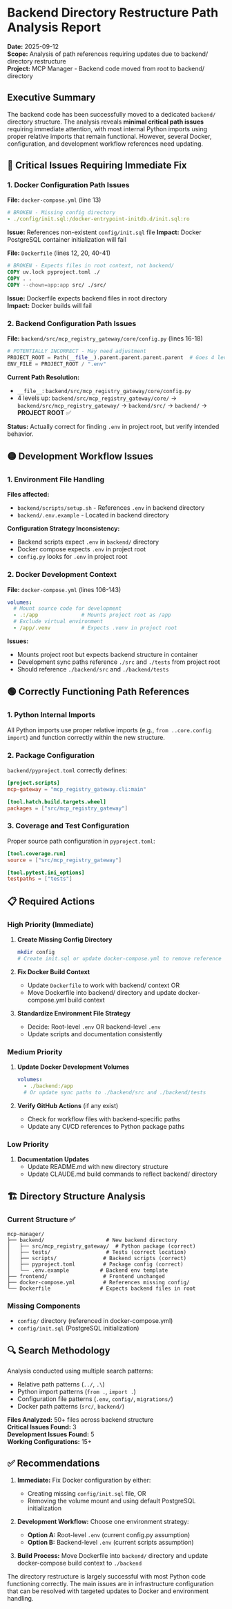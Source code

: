 # Backend Directory Restructure Path Analysis Report

**Date:** 2025-09-12  
**Scope:** Analysis of path references requiring updates due to backend/ directory restructure  
**Project:** MCP Manager - Backend code moved from root to backend/ directory

## Executive Summary

The backend code has been successfully moved to a dedicated `backend/` directory structure. The analysis reveals **minimal critical path issues** requiring immediate attention, with most internal Python imports using proper relative imports that remain functional. However, several Docker, configuration, and development workflow references need updating.

## 🔴 Critical Issues Requiring Immediate Fix

### 1. Docker Configuration Path Issues

**File:** `docker-compose.yml` (line 13)
```yaml
# BROKEN - Missing config directory
- ./config/init.sql:/docker-entrypoint-initdb.d/init.sql:ro
```
**Issue:** References non-existent `config/init.sql` file
**Impact:** Docker PostgreSQL container initialization will fail

**File:** `Dockerfile` (lines 12, 20, 40-41)
```dockerfile
# BROKEN - Expects files in root context, not backend/
COPY uv.lock pyproject.toml ./
COPY . .
COPY --chown=app:app src/ ./src/
```
**Issue:** Dockerfile expects backend files in root directory  
**Impact:** Docker builds will fail

### 2. Backend Configuration Path Issues

**File:** `backend/src/mcp_registry_gateway/core/config.py` (lines 16-18)
```python
# POTENTIALLY INCORRECT - May need adjustment
PROJECT_ROOT = Path(__file__).parent.parent.parent.parent  # Goes 4 levels up
ENV_FILE = PROJECT_ROOT / ".env"
```
**Current Path Resolution:**
- `__file__`: `backend/src/mcp_registry_gateway/core/config.py`
- 4 levels up: `backend/src/mcp_registry_gateway/core/` → `backend/src/mcp_registry_gateway/` → `backend/src/` → `backend/` → **PROJECT ROOT** ✅

**Status:** Actually correct for finding `.env` in project root, but verify intended behavior.

## 🟡 Development Workflow Issues

### 1. Environment File Handling

**Files affected:**
- `backend/scripts/setup.sh` - References `.env` in backend directory
- `backend/.env.example` - Located in backend directory  

**Configuration Strategy Inconsistency:**
- Backend scripts expect `.env` in `backend/` directory
- Docker compose expects `.env` in project root
- `config.py` looks for `.env` in project root

### 2. Docker Development Context

**File:** `docker-compose.yml` (lines 106-143)
```yaml
volumes:
  # Mount source code for development  
  - .:/app              # Mounts project root as /app
  # Exclude virtual environment
  - /app/.venv          # Expects .venv in project root
```

**Issues:**
- Mounts project root but expects backend structure in container
- Development sync paths reference `./src` and `./tests` from project root
- Should reference `./backend/src` and `./backend/tests`

## 🟢 Correctly Functioning Path References

### 1. Python Internal Imports
All Python imports use proper relative imports (e.g., `from ..core.config import`) and function correctly within the new structure.

### 2. Package Configuration
`backend/pyproject.toml` correctly defines:
```toml
[project.scripts]
mcp-gateway = "mcp_registry_gateway.cli:main"

[tool.hatch.build.targets.wheel]  
packages = ["src/mcp_registry_gateway"]
```

### 3. Coverage and Test Configuration
Proper source path configuration in `pyproject.toml`:
```toml
[tool.coverage.run]
source = ["src/mcp_registry_gateway"]

[tool.pytest.ini_options] 
testpaths = ["tests"]
```

## 📋 Required Actions

### High Priority (Immediate)

1. **Create Missing Config Directory**
   ```bash
   mkdir config
   # Create init.sql or update docker-compose.yml to remove reference
   ```

2. **Fix Docker Build Context**
   - Update `Dockerfile` to work with backend/ context OR
   - Move Dockerfile into backend/ directory and update docker-compose.yml build context

3. **Standardize Environment File Strategy**
   - Decide: Root-level `.env` OR backend-level `.env`
   - Update scripts and documentation consistently

### Medium Priority

1. **Update Docker Development Volumes**
   ```yaml
   volumes:
     - ./backend:/app
     # Or update sync paths to ./backend/src and ./backend/tests
   ```

2. **Verify GitHub Actions** (if any exist)
   - Check for workflow files with backend-specific paths
   - Update any CI/CD references to Python package paths

### Low Priority

1. **Documentation Updates**
   - Update README.md with new directory structure
   - Update CLAUDE.md build commands to reflect backend/ directory

## 🏗️ Directory Structure Analysis

### Current Structure ✅
```
mcp-manager/
├── backend/                    # New backend directory
│   ├── src/mcp_registry_gateway/  # Python package (correct)
│   ├── tests/                  # Tests (correct location)
│   ├── scripts/               # Backend scripts (correct)
│   ├── pyproject.toml         # Package config (correct)
│   └── .env.example          # Backend env template
├── frontend/                  # Frontend unchanged
├── docker-compose.yml         # References missing config/
└── Dockerfile                # Expects backend files in root
```

### Missing Components
- `config/` directory (referenced in docker-compose.yml)
- `config/init.sql` (PostgreSQL initialization)

## 🔍 Search Methodology

Analysis conducted using multiple search patterns:
- Relative path patterns (`../`, `.\`)
- Python import patterns (`from .`, `import .`)
- Configuration file patterns (`.env`, `config/`, `migrations/`)
- Docker path patterns (`src/`, `backend/`)

**Files Analyzed:** 50+ files across backend structure  
**Critical Issues Found:** 3  
**Development Issues Found:** 5  
**Working Configurations:** 15+

## ✅ Recommendations

1. **Immediate:** Fix Docker configuration by either:
   - Creating missing `config/init.sql` file, OR  
   - Removing the volume mount and using default PostgreSQL initialization

2. **Development Workflow:** Choose one environment strategy:
   - **Option A:** Root-level `.env` (current config.py assumption)
   - **Option B:** Backend-level `.env` (current scripts assumption)

3. **Build Process:** Move Dockerfile into `backend/` directory and update docker-compose build context to `./backend`

The directory restructure is largely successful with most Python code functioning correctly. The main issues are in infrastructure configuration that can be resolved with targeted updates to Docker and environment handling.